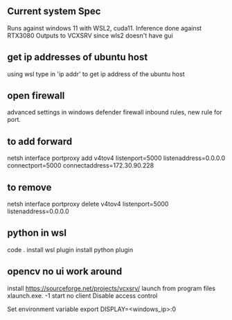 ## Current system Spec
Runs against windows 11 with WSL2, cuda11. 
Inference done against RTX3080
Outputs to VCXSRV since wls2 doesn't have gui

## get ip addresses of ubuntu host
using wsl type in 'ip addr' to get ip address of the ubuntu host

## open firewall
advanced settings in windows defender firewall
inbound rules, new rule for port.

## to add forward
netsh interface portproxy add v4tov4 listenport=5000 listenaddress=0.0.0.0 connectport=5000 connectaddress=172.30.90.228

## to remove
netsh interface portproxy delete v4tov4 listenport=5000 listenaddress=0.0.0.0

## python in wsl
code .
install wsl plugin
install python plugin

## opencv no ui work around
install https://sourceforge.net/projects/vcxsrv/
launch from program files xlaunch.exe.
-1
start no client
Disable access control

Set environment variable
export DISPLAY=<windows_ip>:0
